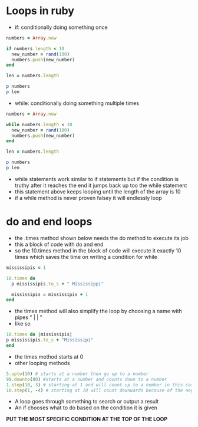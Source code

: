 # Loops in ruby
* if: conditionally doing something once
``` ruby
numbers = Array.new

if numbers.length < 10
  new_number = rand(100)
  numbers.push(new_number)
end

len = numbers.length

p numbers
p len
```
* while: conditionally doing something multiple times
``` ruby
numbers = Array.new

while numbers.length < 10
  new_number = rand(100)
  numbers.push(new_number)
end

len = numbers.length

p numbers
p len
```
* while statements work similar to if statements but if the condition is truthy after it reaches the end it jumps back up too the while statement
* this statement above keeps looping until the length of the array is 10
* if a while method is never proven falsey it will endlessly loop

# do and end loops
* the .times method shown below needs the do method to execute its job
* this a block of code with do and end
* so the 10.times method in the block of code will execute it exactly 10 times which saves the time on writing a condition for while
``` ruby
mississipis = 1

10.times do
  p mississipis.to_s + " Mississippi"

  mississipis = mississipis + 1 
end
```
* the times method will also simplify the loop by choosing a name with pipes " | | " 
* like so 
```ruby
10.times do |mississipis|
p mississipis.to_s + "Mississipi"
end
```
* the times method starts at 0 
* other looping methods
```ruby
5.upto(10) # starts at a number then go up to a number
99.downto(80) #starts at a number and counts down to a number
1.step(10, 3) # starting at 1 and will count up to a number in this case 10 and skip every however so numbers in this case 3
10.step(1, -4) # starting at 10 will count downwards because of the negative and skip 4  until 1 in this case 
```

* A loop goes through something to search or output a result
* An if chooses what to do based on the condition it is given

**PUT THE MOST SPECIFIC CONDITION AT THE TOP OF THE LOOP**